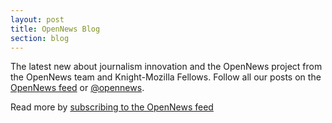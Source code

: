 ```yaml
---
layout: post
title: OpenNews Blog
section: blog
---
```

<p class="bodybig">The latest new about journalism innovation and the OpenNews project from the OpenNews team and Knight-Mozilla Fellows. Follow all our posts on the <a href="http://planet.mozillaopennews.org/rss20.xml">OpenNews feed</a> or <a href="http://www.twitter.com/opennews">@opennews</a>.

<div id="rss-feeds"></div>
<div id="feed">Read more by <a href="http://planet.mozillaopennews.org/rss20.xml">subscribing to the OpenNews feed</a></div>


<script type="text/javascript" src="media/js/jquery.rss.js"></script>
<script src="https://raw.github.com/timrwood/moment/1.7.2/min/moment.min.js"></script>

<script>
  $(function($) {
	$("#rss-feeds").rss("http://planet.mozillaopennews.org/rss20.xml", {
	  limit: 10,
	  tokens: {
	  	prettyDate: function(entry, tokens) {
	  	  return moment(tokens.date).format("dddd, MMM DD YYYY")
	  		}
	  	},
	  entryTemplate: '<li class="blogentry"><p class="date">{prettyDate}</p><h1><a href="{url}">{title}</a></h1><p>{body}</li>',
	})
  })
</script>